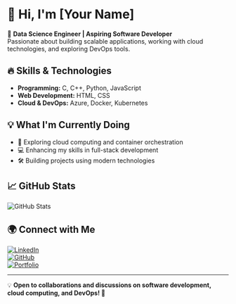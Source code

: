 # 👋 Hi, I'm [Your Name]  

🚀 **Data Science Engineer | Aspiring Software Developer**  
Passionate about building scalable applications, working with cloud technologies, and exploring DevOps tools.  

## 🔥 **Skills & Technologies**  
- **Programming:** C, C++, Python, JavaScript  
- **Web Development:** HTML, CSS  
- **Cloud & DevOps:** Azure, Docker, Kubernetes  

## 💡 **What I'm Currently Doing**  
- 🚀 Exploring cloud computing and container orchestration  
- 💻 Enhancing my skills in full-stack development  
- 🛠️ Building projects using modern technologies  

## 📈 **GitHub Stats**  
![GitHub Stats](https://github-readme-stats.vercel.app/api?username=YourGitHubUsername&show_icons=true&theme=radical)  

## 🌍 **Connect with Me**  
[![LinkedIn](https://img.shields.io/badge/LinkedIn-Profile-blue?style=flat&logo=linkedin)](https://linkedin.com/in/yourprofile)  
[![GitHub](https://img.shields.io/badge/GitHub-Follow-black?style=flat&logo=github)](https://github.com/YourGitHubUsername)  
[![Portfolio](https://img.shields.io/badge/Portfolio-Website-green?style=flat&logo=web)](https://yourportfolio.com)  

---

💡 **Open to collaborations and discussions on software development, cloud computing, and DevOps! 🚀**  

